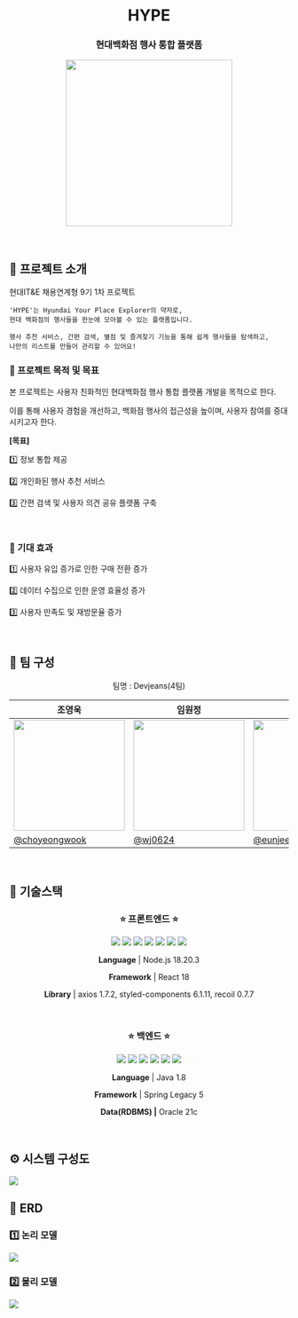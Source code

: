 <h1 align="middle">HYPE</h1>


<h3 align="center">현대백화점 행사 통합 플랫폼</h3>
<p align="center">
<img style="width: 300px;" src="https://github.com/project-hype/hype-spring/assets/128574107/723da6a7-7d07-470c-9790-4cd009fb8d06" />
</p>
<br>

## 👀 프로젝트 소개

현대IT&E 채용연계형 9기 1차 프로젝트

```
'HYPE'는 Hyundai Your Place Explorer의 약자로,
현대 백화점의 행사들을 한눈에 모아볼 수 있는 플랫폼입니다.

행사 추천 서비스, 간편 검색, 별점 및 즐겨찾기 기능을 통해 쉽게 행사들을 탐색하고,
나만의 리스트를 만들어 관리할 수 있어요!
```

### 📌 프로젝트 목적 및 목표

본 프로젝트는 사용자 친화적인 현대백화점 행사 통합 플랫폼 개발을 목적으로 한다.

이를 통해 사용자 경험을 개선하고, 백화점 행사의 접근성을 높이며, 사용자 참여를 증대시키고자 한다.

**[목표]**

1️⃣ 정보 통합 제공

2️⃣ 개인화된 행사 추천 서비스

3️⃣ 간편 검색 및 사용자 의견 공유 플랫폼 구축

<br>

### 📌 기대 효과

1️⃣ 사용자 유입 증가로 인한 구매 전환 증가

2️⃣ 데이터 수집으로 인한 운영 효율성 증가

3️⃣ 사용자 만족도 및 재방문율 증가

<br>

## 👥 팀 구성


<div align="center">
팀명 : Devjeans(4팀)
<br>
  
| 조영욱 | 임원정 | 정은지 |
| --- | --- | --- |
| <img style="width:200px; height:200px;" src="https://github.com/project-hype/hype-react/assets/73675222/9e85a7b9-421f-49d6-9847-a2fd4a29f5a2" /> | <img style="width:200px; height:200px;" src="https://github.com/project-hype/hype-spring/assets/128574107/a62e727a-5412-4400-8aae-c76672af3c3d" /> | <img style="width:200px; height:200px;" src="https://github.com/project-hype/hype-react/assets/73675222/e71cff63-de78-4933-9cee-9e2213bf3a28" /> |
| <a href="https://github.com/choyeongwook">@choyeongwook</a> | <a href="https://github.com/wj0624">@wj0624</a> | <a href="https://github.com/eunjeeing">@eunjeeing</a> |

</div>
<br>

## 🔧 기술스택


<div align="center">

  ### ⭐ 프론트엔드 ⭐
<img src="https://img.shields.io/badge/html5-E34F26?style=for-the-badge&logo=html5&logoColor=white"/> <img src="https://img.shields.io/badge/css-1572B6?style=for-the-badge&logo=css3&logoColor=white"> <img src="https://img.shields.io/badge/javascript-F7DF1E?style=for-the-badge&logo=javascript&logoColor=black"> <img src="https://img.shields.io/badge/styledcomponents-DB7093?style=for-the-badge&logo=styledcomponents&logoColor=white"/>  <img src="https://img.shields.io/badge/node.js-339933?style=for-the-badge&logo=Node.js&logoColor=white"/>  <img src="https://img.shields.io/badge/react-61DAFB?style=for-the-badge&logo=react&logoColor=black"> <img src="https://img.shields.io/badge/recoil-3578E5?style=for-the-badge&logo=recoil&logoColor=black"/> 

**Language** | Node.js 18.20.3

**Framework** | React 18

**Library** | axios 1.7.2, styled-components 6.1.11, recoil 0.7.7
</div>
<br>

<div align="center">

  ### ⭐ 백엔드 ⭐
<img src="https://img.shields.io/badge/java-007396?style=for-the-badge&logo=java&logoColor=white"> <img src="https://img.shields.io/badge/spring-6DB33F?style=for-the-badge&logo=spring&logoColor=white"/> <img src="https://img.shields.io/badge/apachetomcat-F8DC75?style=for-the-badge&logo=apachetomcat&logoColor=black"/> <img src="https://img.shields.io/badge/oracle-F80000?style=for-the-badge&logo=oracle&logoColor=white"> <img src="https://img.shields.io/badge/nest.js-E0234E?style=for-the-badge&logo=nestjs&logoColor=white"/> <img src="https://img.shields.io/badge/typeorm-FE0803?style=for-the-badge&logo=typeorm&logoColor=white"/>

**Language** | Java 1.8

**Framework** | Spring Legacy 5

**Data(RDBMS) |** Oracle 21c
</div>
<br>


## ⚙️ 시스템 구성도
<img src="https://github.com/project-hype/hype-spring/assets/128574107/fac2f4ae-e86b-4166-9300-dee54387dc41" />
<br>

## 🌈 ERD

### 1️⃣ 논리 모델
<img src="https://github.com/project-hype/hype-spring/assets/128574107/4c1f5ef9-039d-459f-be39-55070414702c" />

<br>

### 2️⃣ 물리 모델
<img src="https://github.com/project-hype/hype-spring/assets/128574107/3825d1d0-bf0f-41cf-a293-505806cd2226" />

